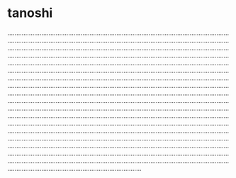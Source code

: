 # tanoshi
...................................................................................................................................................................................................................................................................................................................................................................................................................................................................................................................................................................................................................................................................................................................................................................................................................................................................................................................................................................................................................................................................................................................................................................................................................................................................................................................................................................................................................................................................................................................................................................................................................................................................................................................................................................................................................................................................................................................................................................................................................................................................................................................................................................................................................................................................................................................................................................................................